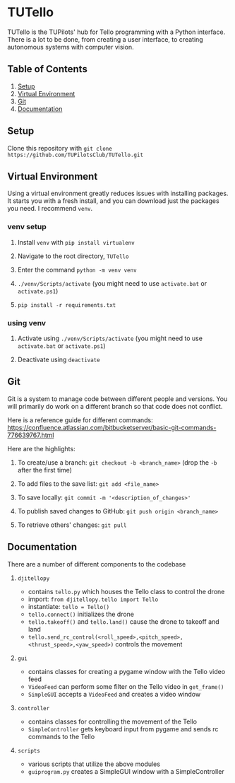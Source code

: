 # TUTello

TUTello is the TUPilots' hub for Tello programming with a Python interface. There is a lot to be done, from creating a user interface, to creating autonomous systems with computer vision.

## Table of Contents
1. [Setup](#setup)
2. [Virtual Environment](#virtualenvironment)
3. [Git](#git)
4. [Documentation](#documentation)

## Setup

Clone this repository with `git clone https://github.com/TUPilotsClub/TUTello.git`

## Virtual Environment

Using a virtual environment greatly reduces issues with installing packages. It starts you with a fresh install, and you can download just the packages you need. I recommend `venv`.

### venv setup

1. Install `venv` with `pip install virtualenv`

2. Navigate to the root directory, `TUTello`

3. Enter the command `python -m venv venv`

4. `./venv/Scripts/activate` (you might need to use `activate.bat` or `activate.ps1`)

5. `pip install -r requirements.txt`

### using venv

1. Activate using `./venv/Scripts/activate` (you might need to use `activate.bat` or `activate.ps1`)

2. Deactivate using `deactivate`

## Git

Git is a system to manage code between different people and versions. You will primarily do work on a different branch so that code does not conflict.

Here is a reference guide for different commands: https://confluence.atlassian.com/bitbucketserver/basic-git-commands-776639767.html

Here are the highlights:

1. To create/use a branch: `git checkout -b <branch_name>` (drop the `-b` after the first time)

2. To add files to the save list: `git add <file_name>`

3. To save locally: `git commit -m '<description_of_changes>'`

4. To publish saved changes to GitHub: `git push origin <branch_name>`

5. To retrieve others' changes: `git pull`

## Documentation

There are a number of different components to the codebase

1. `djitellopy`
   - contains `tello.py` which houses the Tello class to control the drone
   - import: `from djitellopy.tello import Tello`
   - instantiate: `tello = Tello()`
   - `tello.connect()` initializes the drone
   - `tello.takeoff()` and `tello.land()` cause the drone to takeoff and land
   - `tello.send_rc_control(<roll_speed>,<pitch_speed>,<thrust_speed>,<yaw_speed>)` controls the movement

2. `gui`
   - contains classes for creating a pygame window with the Tello video feed
   - `VideoFeed` can perform some filter on the Tello video in `get_frame()`
   - `SimpleGUI` accepts a `VideoFeed` and creates a video window
   
3. `controller`
   - contains classes for controlling the movement of the Tello
   - `SimpleController` gets keyboard input from pygame and sends rc commands to the Tello
   
4. `scripts`
   - various scripts that utilize the above modules
   - `guiprogram.py` creates a SimpleGUI window with a SimpleController